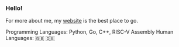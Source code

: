 ### Hello!

For more about me, my [website](https://sgtcodfish.com) is the best place to go.

Programming Languages: Python, Go, C++, RISC-V Assembly
Human Languages: 🇬🇧 🇩🇪
